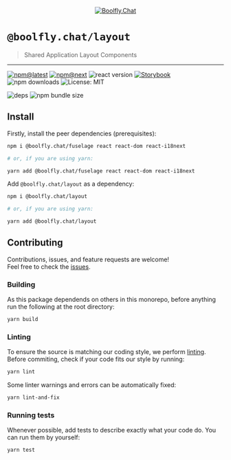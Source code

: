 <!--header-->

<p align="center">
  <a href="https://subscription.boolfly.com/" title="Boolfly.Chat">
    <img src="https://github.com/boolfly/Boolfly.Chat.Artwork/raw/master/Logos/2020/png/logo-horizontal-red.png" alt="Boolfly.Chat" />
  </a>
</p>

# `@boolfly.chat/layout`

> Shared Application Layout Components

---

[![npm@latest](https://img.shields.io/npm/v/@boolfly.chat/layout/latest?style=flat-square)](https://www.npmjs.com/package/@boolfly.chat/layout/v/latest) [![npm@next](https://img.shields.io/npm/v/@boolfly.chat/layout/next?style=flat-square)](https://www.npmjs.com/package/@boolfly.chat/layout/v/next) ![react version](https://img.shields.io/npm/dependency-version/@boolfly.chat/layout/peer/react?style=flat-square) [![Storybook](https://cdn.jsdelivr.net/gh/storybookjs/brand@master/badge/badge-storybook.svg)](https://boolflychat.github.io/fuselage/layout) ![npm downloads](https://img.shields.io/npm/dw/@boolfly.chat/layout?style=flat-square) ![License: MIT](https://img.shields.io/npm/l/@boolfly.chat/layout?style=flat-square)

![deps](https://img.shields.io/librariesio/release/npm/@boolfly.chat/layout?style=flat-square) ![npm bundle size](https://img.shields.io/bundlephobia/min/@boolfly.chat/layout?style=flat-square)

<!--/header-->

## Install

<!--install-->

Firstly, install the peer dependencies (prerequisites):

```sh
npm i @boolfly.chat/fuselage react react-dom react-i18next

# or, if you are using yarn:

yarn add @boolfly.chat/fuselage react react-dom react-i18next
```

Add `@boolfly.chat/layout` as a dependency:

```sh
npm i @boolfly.chat/layout

# or, if you are using yarn:

yarn add @boolfly.chat/layout
```

<!--/install-->

## Contributing

<!--contributing(msg)-->

Contributions, issues, and feature requests are welcome!<br />
Feel free to check the [issues](https://github.com/boolfly/fuselage/issues).

<!--/contributing(msg)-->

### Building

As this package dependends on others in this monorepo, before anything run the following at the root directory:

<!--yarn(build)-->

```sh
yarn build
```

<!--/yarn(build)-->

### Linting

To ensure the source is matching our coding style, we perform [linting](<https://en.wikipedia.org/wiki/Lint_(software)>).
Before commiting, check if your code fits our style by running:

<!--yarn(lint)-->

```sh
yarn lint
```

<!--/yarn(lint)-->

Some linter warnings and errors can be automatically fixed:

<!--yarn(lint-and-fix)-->

```sh
yarn lint-and-fix
```

<!--/yarn(lint-and-fix)-->

### Running tests

Whenever possible, add tests to describe exactly what your code do. You can run them by yourself:

<!--yarn(test)-->

```sh
yarn test
```

<!--/yarn(test)-->
